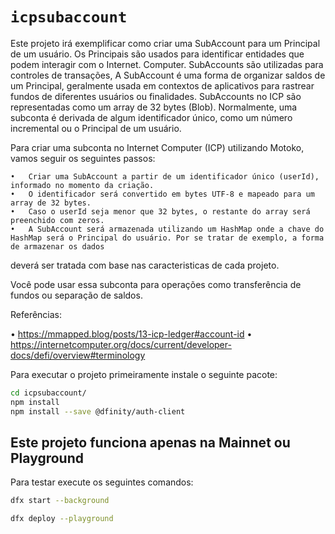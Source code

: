 # `icpsubaccount`

Este projeto irá exemplificar como criar uma SubAccount para um Principal de um usuário. Os Principais são usados ​​para identificar entidades que podem interagir com o Internet. Computer. SubAccounts são utilizadas para controles de transações, A SubAccount é uma forma de organizar saldos de um Principal, 
geralmente usada em contextos de aplicativos para rastrear fundos de diferentes usuários ou finalidades. 
SubAccounts no ICP são representadas como um array de 32 bytes (Blob). Normalmente, uma subconta é derivada de algum identificador único, como um número incremental ou o Principal de um usuário.

Para criar uma subconta no Internet Computer (ICP) utilizando Motoko, vamos seguir os seguintes passos: 

	•	Criar uma SubAccount a partir de um identificador único (userId), informado no momento da criação.
	•	O identificador será convertido em bytes UTF-8 e mapeado para um array de 32 bytes.
	•	Caso o userId seja menor que 32 bytes, o restante do array será preenchido com zeros.
	•	A SubAccount será armazenada utilizando um HashMap onde a chave do HashMap será o Principal do usuário. Por se tratar de exemplo, a forma de armazenar os dados
  deverá ser tratada com base nas caracteristicas de cada projeto.

Você pode usar essa subconta para operações como transferência de fundos ou separação de saldos.

Referências:

  •	https://mmapped.blog/posts/13-icp-ledger#account-id
  •	https://internetcomputer.org/docs/current/developer-docs/defi/overview#terminology



Para executar o projeto primeiramente instale o seguinte pacote: 

```bash
cd icpsubaccount/
npm install
npm install --save @dfinity/auth-client
```

## Este projeto funciona apenas na Mainnet ou Playground

Para testar execute os seguintes comandos:

```bash
dfx start --background

dfx deploy --playground
```

